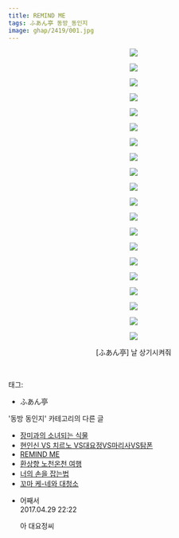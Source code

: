 ```yaml
---
title: REMIND ME
tags: ふあん亭 동방_동인지
image: ghap/2419/001.jpg
---
```

<div class="article">
<p style="text-align: center; clear: none; float: none;"><img src="{{ site.nasurl }}/ghap/2419/001.jpg"/></p>
<p style="text-align: center; clear: none; float: none;"><img src="{{ site.nasurl }}/ghap/2419/002.jpg"/></p>
<p style="text-align: center; clear: none; float: none;"><img src="{{ site.nasurl }}/ghap/2419/003.jpg"/></p>
<p style="text-align: center; clear: none; float: none;"><img src="{{ site.nasurl }}/ghap/2419/004.jpg"/></p>
<p style="text-align: center; clear: none; float: none;"><img src="{{ site.nasurl }}/ghap/2419/005.jpg"/></p>
<p style="text-align: center; clear: none; float: none;"><img src="{{ site.nasurl }}/ghap/2419/006.jpg"/></p>
<p style="text-align: center; clear: none; float: none;"><img src="{{ site.nasurl }}/ghap/2419/007.jpg"/></p>
<p style="text-align: center; clear: none; float: none;"><img src="{{ site.nasurl }}/ghap/2419/008.jpg"/></p>
<p style="text-align: center; clear: none; float: none;"><img src="{{ site.nasurl }}/ghap/2419/009.jpg"/></p>
<p style="text-align: center; clear: none; float: none;"><img src="{{ site.nasurl }}/ghap/2419/010.jpg"/></p>
<p style="text-align: center; clear: none; float: none;"><img src="{{ site.nasurl }}/ghap/2419/011.jpg"/></p>
<p style="text-align: center; clear: none; float: none;"><img src="{{ site.nasurl }}/ghap/2419/012.jpg"/></p>
<p style="text-align: center; clear: none; float: none;"><img src="{{ site.nasurl }}/ghap/2419/013.jpg"/></p>
<p style="text-align: center; clear: none; float: none;"><img src="{{ site.nasurl }}/ghap/2419/014.jpg"/></p>
<p style="text-align: center; clear: none; float: none;"><img src="{{ site.nasurl }}/ghap/2419/015.jpg"/></p>
<p style="text-align: center; clear: none; float: none;"><img src="{{ site.nasurl }}/ghap/2419/016.jpg"/></p>
<p style="text-align: center; clear: none; float: none;"><img src="{{ site.nasurl }}/ghap/2419/017.jpg"/></p>
<p style="text-align: center; clear: none; float: none;"><img src="{{ site.nasurl }}/ghap/2419/018.jpg"/></p>
<p style="text-align: center; clear: none; float: none;"><img src="{{ site.nasurl }}/ghap/2419/019.jpg"/></p>
<p style="text-align: center; clear: none; float: none;"><img src="{{ site.nasurl }}/ghap/2419/020.jpg"/></p>
<p style="text-align: center; clear: none; float: none;">[ふあん亭] 날 상기시켜줘</p>
<p><br/></p>
</div><div class="tagTrail">
<p>태그: </p>
<ul>
<li>ふあん亭</li>
</ul>
</div><div class="another">
<p>'동방 동인지' 카테고리의 다른 글</p>
<ul>
<li><a href="/2016-10-03-ghap_2421">장미과의 소녀되는 식물</a></li>
<li><a href="/2016-10-03-ghap_2420">현인신 VS 치르노 VS대요정VS마리사VS탐폰</a></li>
<li><a href="/2016-10-03-ghap_2419">REMIND ME</a></li>
<li><a href="/2016-10-03-ghap_2417">환상향 노천온천 여행</a></li>
<li><a href="/2016-10-03-ghap_2416">너의 손을 잡는법</a></li>
<li><a href="/2016-10-03-ghap_2415">꼬마 케-네와 대청소</a></li>
</ul>
</div><div class="cb_module cb_fluid">
<div class="cb_wrt cb_profile">
<div class="comment">
<ul>
<li class="cb_thumb_off" id="comment14977398">
<div class="cb_comment_area">
<div class="cb_info_area">
<div class="cb_section">
<span class="cb_nick_name">어째서</span>
</div>
<div class="cb_section">
<span class="cb_date">2017.04.29 22:22 </span>
</div>
</div>
<div class="cb_dsc_comment">
<p class="cb_dsc">
											아 대요정씨
										</p>
</div>
</div></li>
</ul>
</div>
</div><!-- commentList close -->
</div>